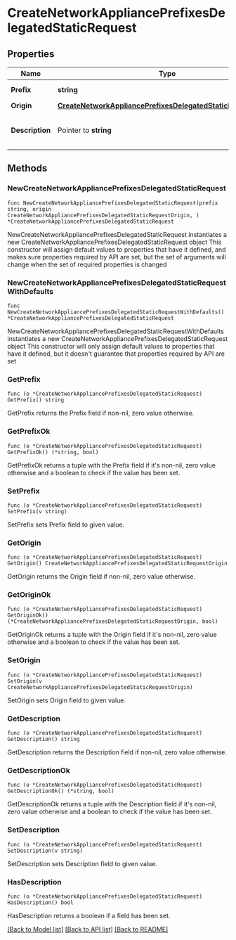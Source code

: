 # CreateNetworkAppliancePrefixesDelegatedStaticRequest

## Properties

Name | Type | Description | Notes
------------ | ------------- | ------------- | -------------
**Prefix** | **string** | A static IPv6 prefix | 
**Origin** | [**CreateNetworkAppliancePrefixesDelegatedStaticRequestOrigin**](CreateNetworkAppliancePrefixesDelegatedStaticRequestOrigin.md) |  | 
**Description** | Pointer to **string** | A name or description for the prefix | [optional] 

## Methods

### NewCreateNetworkAppliancePrefixesDelegatedStaticRequest

`func NewCreateNetworkAppliancePrefixesDelegatedStaticRequest(prefix string, origin CreateNetworkAppliancePrefixesDelegatedStaticRequestOrigin, ) *CreateNetworkAppliancePrefixesDelegatedStaticRequest`

NewCreateNetworkAppliancePrefixesDelegatedStaticRequest instantiates a new CreateNetworkAppliancePrefixesDelegatedStaticRequest object
This constructor will assign default values to properties that have it defined,
and makes sure properties required by API are set, but the set of arguments
will change when the set of required properties is changed

### NewCreateNetworkAppliancePrefixesDelegatedStaticRequestWithDefaults

`func NewCreateNetworkAppliancePrefixesDelegatedStaticRequestWithDefaults() *CreateNetworkAppliancePrefixesDelegatedStaticRequest`

NewCreateNetworkAppliancePrefixesDelegatedStaticRequestWithDefaults instantiates a new CreateNetworkAppliancePrefixesDelegatedStaticRequest object
This constructor will only assign default values to properties that have it defined,
but it doesn't guarantee that properties required by API are set

### GetPrefix

`func (o *CreateNetworkAppliancePrefixesDelegatedStaticRequest) GetPrefix() string`

GetPrefix returns the Prefix field if non-nil, zero value otherwise.

### GetPrefixOk

`func (o *CreateNetworkAppliancePrefixesDelegatedStaticRequest) GetPrefixOk() (*string, bool)`

GetPrefixOk returns a tuple with the Prefix field if it's non-nil, zero value otherwise
and a boolean to check if the value has been set.

### SetPrefix

`func (o *CreateNetworkAppliancePrefixesDelegatedStaticRequest) SetPrefix(v string)`

SetPrefix sets Prefix field to given value.


### GetOrigin

`func (o *CreateNetworkAppliancePrefixesDelegatedStaticRequest) GetOrigin() CreateNetworkAppliancePrefixesDelegatedStaticRequestOrigin`

GetOrigin returns the Origin field if non-nil, zero value otherwise.

### GetOriginOk

`func (o *CreateNetworkAppliancePrefixesDelegatedStaticRequest) GetOriginOk() (*CreateNetworkAppliancePrefixesDelegatedStaticRequestOrigin, bool)`

GetOriginOk returns a tuple with the Origin field if it's non-nil, zero value otherwise
and a boolean to check if the value has been set.

### SetOrigin

`func (o *CreateNetworkAppliancePrefixesDelegatedStaticRequest) SetOrigin(v CreateNetworkAppliancePrefixesDelegatedStaticRequestOrigin)`

SetOrigin sets Origin field to given value.


### GetDescription

`func (o *CreateNetworkAppliancePrefixesDelegatedStaticRequest) GetDescription() string`

GetDescription returns the Description field if non-nil, zero value otherwise.

### GetDescriptionOk

`func (o *CreateNetworkAppliancePrefixesDelegatedStaticRequest) GetDescriptionOk() (*string, bool)`

GetDescriptionOk returns a tuple with the Description field if it's non-nil, zero value otherwise
and a boolean to check if the value has been set.

### SetDescription

`func (o *CreateNetworkAppliancePrefixesDelegatedStaticRequest) SetDescription(v string)`

SetDescription sets Description field to given value.

### HasDescription

`func (o *CreateNetworkAppliancePrefixesDelegatedStaticRequest) HasDescription() bool`

HasDescription returns a boolean if a field has been set.


[[Back to Model list]](../README.md#documentation-for-models) [[Back to API list]](../README.md#documentation-for-api-endpoints) [[Back to README]](../README.md)


